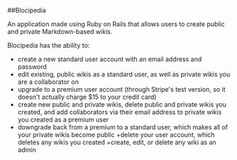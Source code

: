 ##Blocipedia

An application made using Ruby on Rails that allows users to create public and private Markdown-based wikis.

Blocipedia has the ability to: 
+ create a new standard user account with an email address and password
+ edit existing, public wikis as a standard user, as well as private wikis you are a collaborator on
+ upgrade to a premium user account (through Stripe's test version, so it doesn't actually charge $15 to your credit card)
+ create new public and private wikis, delete public and private wikis you created, and add collaborators via their email address to private wikis you created as a premium user
+ downgrade back from a premium to a standard user, which makes all of your private wikis become public
+delete your user account, which deletes any wikis you created
+create, edit, or delete any wiki as an admin

